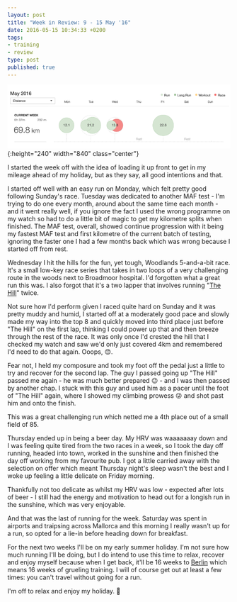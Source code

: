 ```yaml
---
layout: post
title: "Week in Review: 9 - 15 May '16"
date: 2016-05-15 10:34:33 +0200
tags:
- training
- review
type: post
published: true
---
```


![Week in Review: 9 - 15 May '16](/assets/week-in-review-9-15May16.png){:height="240" width="840" class="center"}

I started the week off with the idea of loading it up front to get in my mileage ahead of my holiday, but as they say, all good intentions and that.

I started off well with an easy run on Monday, which felt pretty good following Sunday's race.  Tuesday was dedicated to another MAF test - I'm trying to do one every month, around about the same time each month - and it went really well, if you ignore the fact I used the wrong programme on my watch so had to do a little bit of magic to get my kilometre splits when finished.  The MAF test, overall, showed continue progression with it being my fastest MAF test and first kilometre of the current batch of testing, ignoring the faster one I had a few months back which was wrong because I started off from rest.

Wednesday I hit the hills for the fun, yet tough, Woodlands 5-and-a-bit race. It's a small low-key race series that takes in two loops of a very challenging route in the woods next to Broadmoor hospital. I'd forgotten what a great run this was. I also forgot that it's a two lapper that involves running "[The Hill](https://www.strava.com/segments/7063372)" twice.

Not sure how I'd perform given I raced quite hard on Sunday and it was pretty muddy and humid, I started off at a moderately good pace and slowly made my way into the top 8 and quickly moved into third place just before "The Hill" on the first lap, thinking I could power up that and then breeze through the rest of the race. It was only once I'd crested the hill that I checked my watch and saw we'd only just covered 4km and remembered I'd need to do that again. Ooops, :blush:.

Fear not, I held my composure and took my foot off the pedal just a little to try and recover for the second lap. The guy I passed going up "The Hill" passed me again - he was much better prepared :wink: - and I was then passed by another chap. I stuck with this guy and used him as a pacer until the foot of "The Hill" again, where I showed my climbing prowess :stuck_out_tongue_winking_eye: and shot past him and onto the finish.

This was a great challenging run which netted me a 4th place out of a small field of 85.

Thursday ended up in being a beer day.  My HRV was waaaaaaay down and I was feeling quite tired from the two races in a week, so I took the day off running, headed into town, worked in the sunshine and then finished the day off working from my favourite pub. I got a little carried away with the selection on offer which meant Thursday night's sleep wasn't the best and I woke up feeling a little delicate on Friday morning.

Thankfully not too delicate as whilst my HRV was low - expected after lots of beer - I still had the energy and motivation to head out for a longish run in the sunshine, which was very enjoyable.

And that was the last of running for the week.  Saturday was spent in airports and traipsing across Mallorca and this morning I really wasn't up for a run, so opted for a lie-in before heading down for breakfast.

For the next two weeks I'll be on my early summer holiday. I'm not sure how much running I'll be doing, but I do intend to use this time to relax, recover and enjoy myself because when I get back, it'll be 16 weeks to [Berlin](http://www.bmw-berlin-marathon.com/) which means 16 weeks of grueling training.  I will of course get out at least a few times: you can't travel without going for a run.

I'm off to relax and enjoy my holiday. :wave:

